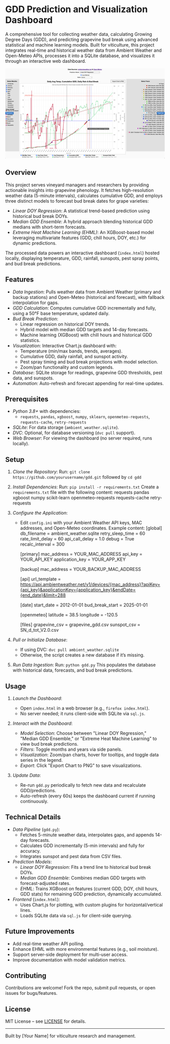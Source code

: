 # GDD Prediction and Visualization Dashboard

A comprehensive tool for collecting weather data, calculating Growing Degree Days (GDD), and predicting grapevine bud break using advanced statistical and machine learning models. Built for viticulture, this project integrates real-time and historical weather data from Ambient Weather and Open-Meteo APIs, processes it into a SQLite database, and visualizes it through an interactive web dashboard.

![Chart Screenshot](chart_example.png) <!-- Placeholder: Add a screenshot if available -->

## Overview

This project serves vineyard managers and researchers by providing actionable insights into grapevine phenology. It fetches high-resolution weather data (5-minute intervals), calculates cumulative GDD, and employs three distinct models to forecast bud break dates for grape varieties:
- *Linear DOY Regression*: A statistical trend-based prediction using historical bud break DOYs.
- *Median GDD Ensemble*: A hybrid approach blending historical GDD medians with short-term forecasts.
- *Extreme Heat Machine Learning (EHML)*: An XGBoost-based model leveraging multivariate features (GDD, chill hours, DOY, etc.) for dynamic predictions.

The processed data powers an interactive dashboard (`index.html`) hosted locally, displaying temperature, GDD, rainfall, sunspots, pest spray points, and bud break predictions.

## Features

- *Data Ingestion*: Pulls weather data from Ambient Weather (primary and backup stations) and Open-Meteo (historical and forecast), with fallback interpolation for gaps.
- *GDD Calculation*: Computes cumulative GDD incrementally and fully, using a 50°F base temperature, updated daily.
- *Bud Break Prediction*:
  - Linear regression on historical DOY trends.
  - Hybrid model with median GDD targets and 14-day forecasts.
  - Machine learning (XGBoost) with chill hours and historical GDD statistics.
- *Visualization*: Interactive Chart.js dashboard with:
  - Temperature (min/max bands, trends, averages).
  - Cumulative GDD, daily rainfall, and sunspot activity.
  - Pest spray timing and bud break projections with model selection.
  - Zoom/pan functionality and custom legends.
- *Database*: SQLite storage for readings, grapevine GDD thresholds, pest data, and sunspots.
- *Automation*: Auto-refresh and forecast appending for real-time updates.

## Prerequisites

- *Python 3.8+* with dependencies:
  - `requests`, `pandas`, `xgboost`, `numpy`, `sklearn`, `openmeteo-requests`, `requests-cache`, `retry-requests`
- *SQLite*: For data storage (`ambient_weather.sqlite`).
- *DVC*: Optional, for database versioning (`dvc pull` support).
- *Web Browser*: For viewing the dashboard (no server required, runs locally).

## Setup

1. *Clone the Repository*:
   Run: `git clone https://github.com/yourusername/gdd.git` followed by `cd gdd`

2. *Install Dependencies*:
   Run: `pip install -r requirements.txt`
   Create a `requirements.txt` file with the following content:
   requests
   pandas
   xgboost
   numpy
   scikit-learn
   openmeteo-requests
   requests-cache
   retry-requests

3. *Configure the Application*:
   - Edit `config.ini` with your Ambient Weather API keys, MAC addresses, and Open-Meteo coordinates. Example content:
     [global]
     db_filename = ambient_weather.sqlite
     retry_sleep_time = 60
     rate_limit_delay = 60
     api_call_delay = 1.0
     debug = True
     recalc_interval = 300

     [primary]
     mac_address = YOUR_MAC_ADDRESS
     api_key = YOUR_API_KEY
     application_key = YOUR_APP_KEY

     [backup]
     mac_address = YOUR_BACKUP_MAC_ADDRESS

     [api]
     url_template = https://api.ambientweather.net/v1/devices/{mac_address}?apiKey={api_key}&applicationKey={application_key}&endDate={end_date}&limit=288

     [date]
     start_date = 2012-01-01
     bud_break_start = 2025-01-01

     [openmeteo]
     latitude = 38.5
     longitude = -120.5

     [files]
     grapevine_csv = grapevine_gdd.csv
     sunspot_csv = SN_d_tot_V2.0.csv

4. *Pull or Initialize Database*:
   - If using DVC: `dvc pull ambient_weather.sqlite`
   - Otherwise, the script creates a new database if it’s missing.

5. *Run Data Ingestion*:
   Run: `python gdd.py`
   This populates the database with historical data, forecasts, and bud break predictions.

## Usage

1. *Launch the Dashboard*:
   - Open `index.html` in a web browser (e.g., `firefox index.html`).
   - No server needed; it runs client-side with SQLite via `sql.js`.

2. *Interact with the Dashboard*:
   - *Model Selection*: Choose between "Linear DOY Regression," "Median GDD Ensemble," or "Extreme Heat Machine Learning" to view bud break predictions.
   - *Filters*: Toggle months and years via side panels.
   - *Visualization*: Zoom/pan charts, hover for tooltips, and toggle data series in the legend.
   - *Export*: Click "Export Chart to PNG" to save visualizations.

3. *Update Data*:
   - Re-run `gdd.py` periodically to fetch new data and recalculate GDD/predictions.
   - Auto-refresh (every 60s) keeps the dashboard current if running continuously.

## Technical Details

- *Data Pipeline* (`gdd.py`):
  - Fetches 5-minute weather data, interpolates gaps, and appends 14-day forecasts.
  - Calculates GDD incrementally (5-min intervals) and fully for accuracy.
  - Integrates sunspot and pest data from CSV files.
- *Prediction Models*:
  - *Linear DOY Regression*: Fits a trend line to historical bud break DOYs.
  - *Median GDD Ensemble*: Combines median GDD targets with forecast-adjusted rates.
  - *EHML*: Trains XGBoost on features (current GDD, DOY, chill hours, GDD stats) for remaining GDD prediction, dynamically accumulated.
- *Frontend* (`index.html`):
  - Uses Chart.js for plotting, with custom plugins for horizontal/vertical lines.
  - Loads SQLite data via `sql.js` for client-side querying.

## Future Improvements

- Add real-time weather API polling.
- Enhance EHML with more environmental features (e.g., soil moisture).
- Support server-side deployment for multi-user access.
- Improve documentation with model validation metrics.

## Contributing

Contributions are welcome! Fork the repo, submit pull requests, or open issues for bugs/features.

## License

MIT License – see [LICENSE](LICENSE) for details.

---
Built by [Your Name] for viticulture research and management.